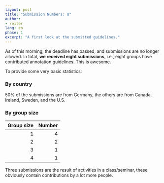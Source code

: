 ```yaml
--- 
layout: post
title: "Submission Numbers: 8"
author:
- reiter
lang: en
phase: 1
excerpt: "A first look at the submitted guidelines."
--- 
```


As of this morning, the deadline has passed, and submissions are no longer allowed. In total, **we received eight submissions**, i.e., eight groups have contributed annotation guidelines. This is awesome.

To provide some very basic statistics:

### By country

50% of the submissions are from Germany, the others are from Canada, Ireland, Sweden, and the U.S.

### By group size

| Group size  | Number | 
| ---:| ---:|
| 1 | 4 |
| 2 | 2 |
| 3 | 1 | 
| 4 | 1 |

Three submissions are the result of activities in a class/seminar, these  obviously contain contributions by a lot more people.